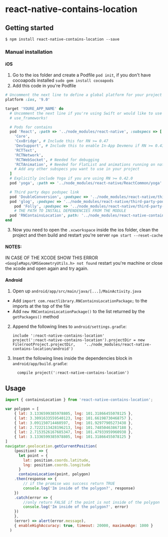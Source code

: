 
# react-native-contains-location

## Getting started

`$ npm install react-native-contains-location --save`

### Manual installation

#### iOS

1. Go to the ios folder and create a Podfile `pod init`, if you don't have cocoapods installed `sudo gem install cocoapods`
2. Add this code in you're Podfile
```ruby
# Uncomment the next line to define a global platform for your project
platform :ios, '9.0'

target 'YOURE_APP_NAME' do
  # Uncomment the next line if you're using Swift or would like to use dynamic frameworks
  # use_frameworks!

  # Pods for contains
  pod 'React', :path => '../node_modules/react-native', :subspecs => [
    'Core',
    'CxxBridge', # Include this for RN >= 0.47
    'DevSupport', # Include this to enable In-App Devmenu if RN >= 0.43
    'RCTText',
    'RCTNetwork',
    'RCTWebSocket', # Needed for debugging
    'RCTAnimation', # Needed for FlatList and animations running on native UI thread
    # Add any other subspecs you want to use in your project
  ]
  # Explicitly include Yoga if you are using RN >= 0.42.0
  pod 'yoga', :path => '../node_modules/react-native/ReactCommon/yoga'

  # Third party deps podspec link
  pod 'DoubleConversion', :podspec => '../node_modules/react-native/third-party-podspecs/DoubleConversion.podspec'
  pod 'glog', :podspec => '../node_modules/react-native/third-party-podspecs/glog.podspec'
	pod 'Folly', :podspec => '../node_modules/react-native/third-party-podspecs/Folly.podspec'
	# THE PATH TO INSTALL DEPENDENCIES FROM THE MODULE
  pod 'RNContainsLocation', path: '../node_modules/react-native-contains-location'
end
```
3. Now you need to open the `.xcworkspace` inside the ios folder, clean the project and then build and restart you're server `npm start --reset-cache`

#### NOTES:

IN CASE OF THE XCODE SHOW THIS ERROR `<GoogleMaps/GMSGeometryUtils.h> not found`
restart you're machine or close the xcode and open again and try again.

#### Android

1. Open up `android/app/src/main/java/[...]/MainActivity.java`
  - Add `import com.reactlibrary.RNContainsLocationPackage;` to the imports at the top of the file
  - Add `new RNContainsLocationPackage()` to the list returned by the `getPackages()` method
2. Append the following lines to `android/settings.gradle`:
  	```
  	include ':react-native-contains-location'
  	project(':react-native-contains-location').projectDir = new File(rootProject.projectDir, 	'../node_modules/react-native-contains-location/android')
  	```
3. Insert the following lines inside the dependencies block in `android/app/build.gradle`:
  	```
      compile project(':react-native-contains-location')
  	```

## Usage
```javascript
import { containsLocation } from 'react-native-contains-location';

var polygon = [
	{ lat: 3.1336599385978805, lng: 101.31866455078125 },
	{ lat: 3.3091633559540123, lng: 101.66198730468757 },
	{ lat: 3.091150714460597,  lng: 101.92977905273438 },
	{ lat: 2.7222113428196213, lng: 101.74850463867188 },
	{ lat: 2.7153526167685347, lng: 101.47933959960938 },
	{ lat: 3.1336599385978805, lng: 101.31866455078125 }
]
navigator.geolocation.getCurrentPosition(
    (position) => {
      let point = {
        lat: position.coords.latitude,
        lng: position.coords.longitude
      }
      containsLocation(point, polygon)
	.then(response => {
		// if the promise was success return TRUE
		console.log('Im inside of the polygon?', response)
	})
	.catch(error => {
		//only return FALSE if the point is not inside of the polygon
		console.log('Im inside of the polygon?', error)
	})
    },
    (error) => alert(error.message),
    { enableHighAccuracy: true, timeout: 20000, maximumAge: 1000 }
  )
```
  